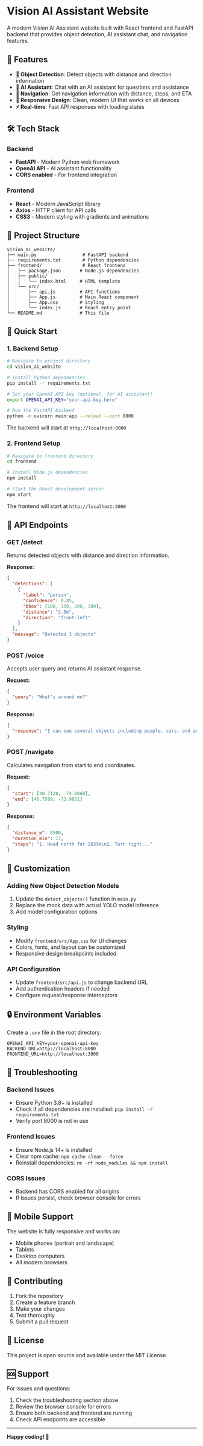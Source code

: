 # Vision AI Assistant Website

A modern Vision AI Assistant website built with React frontend and FastAPI backend that provides object detection, AI assistant chat, and navigation features.

## 🚀 Features

- **🎯 Object Detection**: Detect objects with distance and direction information
- **🤖 AI Assistant**: Chat with an AI assistant for questions and assistance
- **🧭 Navigation**: Get navigation information with distance, steps, and ETA
- **📱 Responsive Design**: Clean, modern UI that works on all devices
- **⚡ Real-time**: Fast API responses with loading states

## 🛠️ Tech Stack

### Backend
- **FastAPI** - Modern Python web framework
- **OpenAI API** - AI assistant functionality
- **CORS enabled** - For frontend integration

### Frontend
- **React** - Modern JavaScript library
- **Axios** - HTTP client for API calls
- **CSS3** - Modern styling with gradients and animations

## 📁 Project Structure

```
vision_ai_website/
├── main.py                 # FastAPI backend
├── requirements.txt        # Python dependencies
├── frontend/               # React frontend
│   ├── package.json       # Node.js dependencies
│   ├── public/
│   │   └── index.html     # HTML template
│   └── src/
│       ├── api.js         # API functions
│       ├── App.js         # Main React component
│       ├── App.css        # Styling
│       └── index.js       # React entry point
└── README.md              # This file
```

## 🚀 Quick Start

### 1. Backend Setup

```bash
# Navigate to project directory
cd vision_ai_website

# Install Python dependencies
pip install -r requirements.txt

# Set your OpenAI API key (optional, for AI assistant)
export OPENAI_API_KEY="your-api-key-here"

# Run the FastAPI backend
python -m uvicorn main:app --reload --port 8000
```

The backend will start at `http://localhost:8000`

### 2. Frontend Setup

```bash
# Navigate to frontend directory
cd frontend

# Install Node.js dependencies
npm install

# Start the React development server
npm start
```

The frontend will start at `http://localhost:3000`

## 🔧 API Endpoints

### GET /detect
Returns detected objects with distance and direction information.

**Response:**
```json
{
  "detections": [
    {
      "label": "person",
      "confidence": 0.85,
      "bbox": [100, 150, 200, 300],
      "distance": "2.5m",
      "direction": "front-left"
    }
  ],
  "message": "Detected 3 objects"
}
```

### POST /voice
Accepts user query and returns AI assistant response.

**Request:**
```json
{
  "query": "What's around me?"
}
```

**Response:**
```json
{
  "response": "I can see several objects including people, cars, and animals..."
}
```

### POST /navigate
Calculates navigation from start to end coordinates.

**Request:**
```json
{
  "start": [40.7128, -74.0060],
  "end": [40.7589, -73.9851]
}
```

**Response:**
```json
{
  "distance_m": 8500,
  "duration_min": 17,
  "steps": "1. Head north for 2833m\n2. Turn right..."
}
```

## 🎨 Customization

### Adding New Object Detection Models
1. Update the `detect_objects()` function in `main.py`
2. Replace the mock data with actual YOLO model inference
3. Add model configuration options

### Styling
- Modify `frontend/src/App.css` for UI changes
- Colors, fonts, and layout can be customized
- Responsive design breakpoints included

### API Configuration
- Update `frontend/src/api.js` to change backend URL
- Add authentication headers if needed
- Configure request/response interceptors

## 🔒 Environment Variables

Create a `.env` file in the root directory:

```env
OPENAI_API_KEY=your-openai-api-key
BACKEND_URL=http://localhost:8000
FRONTEND_URL=http://localhost:3000
```

## 🐛 Troubleshooting

### Backend Issues
- Ensure Python 3.8+ is installed
- Check if all dependencies are installed: `pip install -r requirements.txt`
- Verify port 8000 is not in use

### Frontend Issues
- Ensure Node.js 14+ is installed
- Clear npm cache: `npm cache clean --force`
- Reinstall dependencies: `rm -rf node_modules && npm install`

### CORS Issues
- Backend has CORS enabled for all origins
- If issues persist, check browser console for errors

## 📱 Mobile Support

The website is fully responsive and works on:
- Mobile phones (portrait and landscape)
- Tablets
- Desktop computers
- All modern browsers

## 🤝 Contributing

1. Fork the repository
2. Create a feature branch
3. Make your changes
4. Test thoroughly
5. Submit a pull request

## 📄 License

This project is open source and available under the MIT License.

## 🆘 Support

For issues and questions:
1. Check the troubleshooting section above
2. Review the browser console for errors
3. Ensure both backend and frontend are running
4. Check API endpoints are accessible

---

**Happy coding! 🚀**
